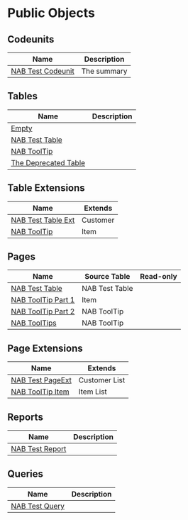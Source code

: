 # Public Objects

## Codeunits

| Name | Description |
| ----- | ------ |
| [NAB Test Codeunit](codeunit-nab-test-codeunit/index.md) | The summary |

## Tables

| Name | Description |
| ----- | ------ |
| [Empty](table-empty/index.md) |  |
| [NAB Test Table](table-nab-test-table/index.md) |  |
| [NAB ToolTip](table-nab-tool-tip/index.md) |  |
| [The Deprecated Table](table-nabx-the-deprecated-table/index.md) |  |

## Table Extensions

| Name | Extends |
| ----- | ------ |
| [NAB Test Table Ext](tableextension-nab-test-table-ext/index.md) | Customer |
| [NAB ToolTip](tableextension-nab-tool-tip/index.md) | Item |

## Pages

| Name | Source Table | Read-only |
| ----- | ------ | ------ |
| [NAB Test Table](page-nab-test-table/index.md) | NAB Test Table |  |
| [NAB ToolTip Part 1](page-nab-tool-tip-part-1/index.md) | Item |  |
| [NAB ToolTip Part 2](page-nab-tool-tip-part-2/index.md) | NAB ToolTip |  |
| [NAB ToolTips](page-nab-tool-tips/index.md) | NAB ToolTip |  |

## Page Extensions

| Name | Extends |
| ----- | ------ |
| [NAB Test PageExt](pageextension-nab-test-page-ext/index.md) | Customer List |
| [NAB ToolTip Item](pageextension-nab-tool-tip-item/index.md) | Item List |

## Reports

| Name | Description |
| ----- | ------ |
| [NAB Test Report](report-nab-test-report/index.md) |  |

## Queries

| Name | Description |
| ----- | ------ |
| [NAB Test Query](query-nab-test-query/index.md) |  |
